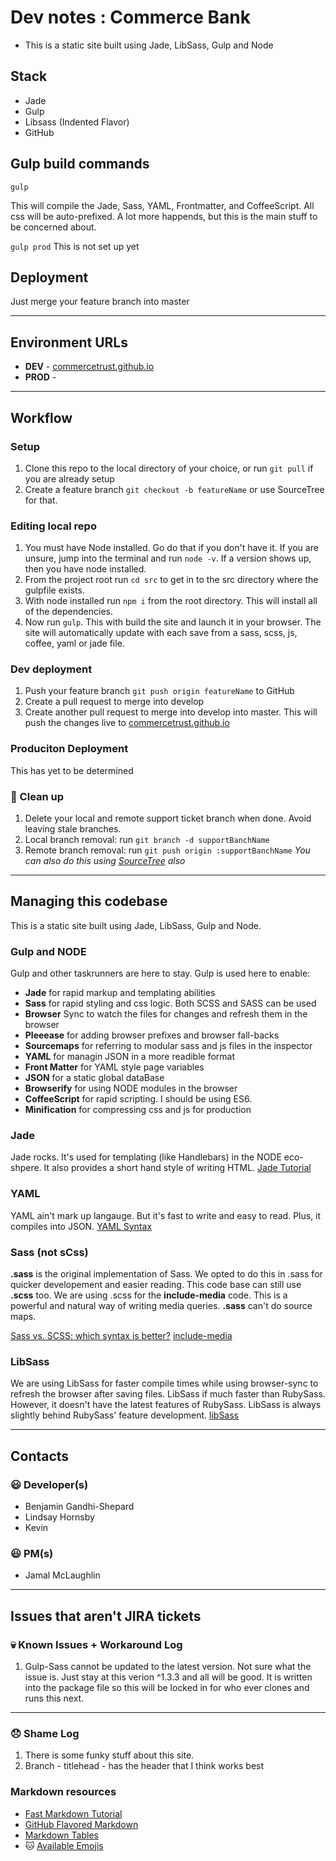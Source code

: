 # Dev notes : Commerce Bank
- This is a static site built using Jade, LibSass, Gulp and Node


## Stack
- Jade
- Gulp
- Libsass (Indented Flavor)
- GitHub

## Gulp build commands

`gulp`

This will compile the Jade, Sass, YAML, Frontmatter, and CoffeeScript. All css will be auto-prefixed. A lot more happends, but this is the main stuff to be concerned about.

`gulp prod`
This is not set up yet


## Deployment
Just merge your feature branch into master


---

## Environment URLs
- **DEV** - [commercetrust.github.io](http://commercetrust.github.io/)
- **PROD** - []()


---
## Workflow

### Setup
1. Clone this repo to the local directory of your choice, or run `git pull` if you are already setup
1. Create a feature branch `git checkout -b featureName` or use SourceTree for that.


### Editing local repo
1. You must have Node installed. Go do that if you don't have it. If you are unsure, jump into the terminal and run `node -v`. If a version shows up, then you have node installed.
1. From the project root run `cd src` to get in to the src directory where the gulpfile exists.
1. With node installed run `npm i` from the root directory. This will install all of the dependencies.
1. Now run `gulp`. This with build the site and launch it in your browser. The site will automatically update with each save from a sass, scss, js, coffee, yaml or jade file.


### Dev deployment
1. Push your feature branch `git push origin featureName` to GitHub
1. Create a pull request to merge into develop
1. Create another pull request to merge into develop into master. This will push the changes live to [commercetrust.github.io](http://commercetrust.github.io/)


### Produciton Deployment
This has yet to be determined


### :poop: Clean up
1. Delete your local and remote support ticket branch when done. Avoid leaving stale branches.
1. Local branch removal: run `git branch -d supportBanchName`
1. Remote branch removal: run `git push origin :supportBanchName`
*You can also do this using [SourceTree](http://www.sourcetreeapp.com/) also*


---
## Managing this codebase
This is a static site built using Jade, LibSass, Gulp and Node.

### Gulp and NODE
Gulp and other taskrunners are here to stay. Gulp is used here to enable:
- **Jade** for rapid markup and templating abilities
- **Sass** for rapid styling and css logic. Both SCSS and SASS can be used
- **Browser** Sync to watch the files for changes and refresh them in the browser
- **Pleeease** for adding browser prefixes and browser fall-backs
- **Sourcemaps** for referring to modular sass and js files in the inspector
- **YAML** for managin JSON in a more readible format
- **Front Matter** for YAML style page variables
- **JSON** for a static global dataBase
- **Browserify** for using NODE modules in the browser
- **CoffeeScript** for rapid scripting. I should be using ES6.
- **Minification** for compressing css and js for production

### Jade
Jade rocks. It's used for templating (like Handlebars) in the NODE eco-shpere. It also provides a short hand style of writing HTML. [Jade Tutorial](http://jade-lang.com/tutorial/)

### YAML
YAML ain't mark up langauge. But it's fast to write and easy to read. Plus, it compiles into JSON. [YAML Syntax](http://learn.getgrav.org/advanced/yaml)

### Sass (not sCss)
**.sass** is the original implementation of Sass. We opted to do this in .sass for quicker developement and easier reading. This code base can still use **.scss** too. We are using .scss for the **include-media** code. This is a powerful and natural way of writing media queries. **.sass** can't do source maps.

[Sass vs. SCSS: which syntax is better?](http://thesassway.com/editorial/sass-vs-scss-which-syntax-is-betterhttp://thesassway.com/editorial/sass-vs-scss-which-syntax-is-better)
[include-media](http://include-media.com/)

### LibSass
We are using LibSass for faster compile times while using browser-sync to refresh the browser after saving files. LibSass if much faster than RubySass. However, it doesn't have the latest features of RubySass. LibSass is always slightly behind RubySass' feature development.
[libSass](http://sass-lang.com/libsass)


---
## Contacts

### :smiley: Developer(s)
- Benjamin Gandhi-Shepard
- Lindsay Hornsby
- Kevin

### :smiley: PM(s)
- Jamal McLaughlin

---
## Issues that aren't JIRA tickets

### :skull: Known Issues + Workaround Log
1. Gulp-Sass cannot be updated to the latest version. Not sure what the issue is. Just stay at this verion ^1.3.3 and all will be good. It is written into the package file so this will be locked in for who ever clones and runs this next.

---

### :disappointed: Shame Log
1. There is some funky stuff about this site.
1. Branch - titlehead - has the header that I think works best



### Markdown resources
- [Fast Markdown Tutorial](http://markdowntutorial.com/)
- [GitHub Flavored Markdown](https://help.github.com/articles/github-flavored-markdown/https://help.github.com/articles/github-flavored-markdown/)
- [Markdown Tables](http://www.tablesgenerator.com/markdown_tables)
- :cat: [Available Emojis](https://bitbucket.org/DACOFFEY/wiki/wiki/BITBUCKET/EMOJI/Emoji)
